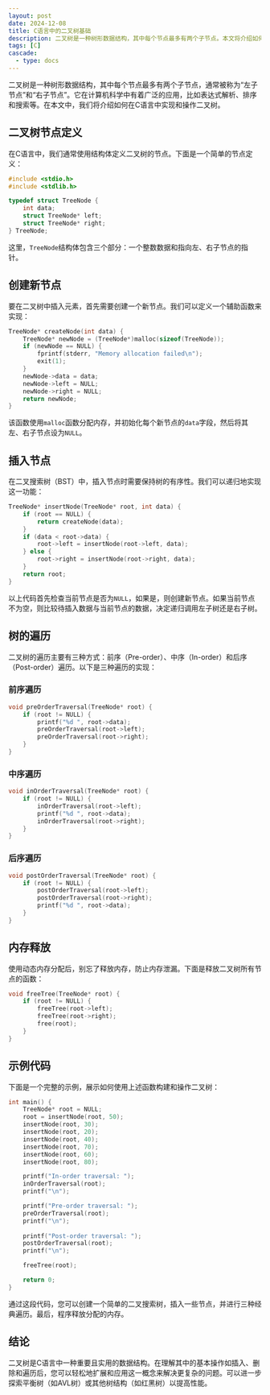 ```yaml
---
layout: post
date: 2024-12-08
title: C语言中的二叉树基础
description: 二叉树是一种树形数据结构，其中每个节点最多有两个子节点。本文将介绍如何在C语言中实现和操作二叉树。
tags: [C]
cascade:
  - type: docs
---
```


二叉树是一种树形数据结构，其中每个节点最多有两个子节点，通常被称为“左子节点”和“右子节点”。它在计算机科学中有着广泛的应用，比如表达式解析、排序和搜索等。在本文中，我们将介绍如何在C语言中实现和操作二叉树。

## 二叉树节点定义

在C语言中，我们通常使用结构体定义二叉树的节点。下面是一个简单的节点定义：

```c
#include <stdio.h>
#include <stdlib.h>

typedef struct TreeNode {
    int data;
    struct TreeNode* left;
    struct TreeNode* right;
} TreeNode;
```

这里，`TreeNode`结构体包含三个部分：一个整数数据和指向左、右子节点的指针。

## 创建新节点

要在二叉树中插入元素，首先需要创建一个新节点。我们可以定义一个辅助函数来实现：

```c
TreeNode* createNode(int data) {
    TreeNode* newNode = (TreeNode*)malloc(sizeof(TreeNode));
    if (newNode == NULL) {
        fprintf(stderr, "Memory allocation failed\n");
        exit(1);
    }
    newNode->data = data;
    newNode->left = NULL;
    newNode->right = NULL;
    return newNode;
}
```

该函数使用`malloc`函数分配内存，并初始化每个新节点的`data`字段，然后将其左、右子节点设为`NULL`。

## 插入节点

在二叉搜索树（BST）中，插入节点时需要保持树的有序性。我们可以递归地实现这一功能：

```c
TreeNode* insertNode(TreeNode* root, int data) {
    if (root == NULL) {
        return createNode(data);
    }
    if (data < root->data) {
        root->left = insertNode(root->left, data);
    } else {
        root->right = insertNode(root->right, data);
    }
    return root;
}
```

以上代码首先检查当前节点是否为`NULL`，如果是，则创建新节点。如果当前节点不为空，则比较待插入数据与当前节点的数据，决定递归调用左子树还是右子树。

## 树的遍历

二叉树的遍历主要有三种方式：前序（Pre-order）、中序（In-order）和后序（Post-order）遍历。以下是三种遍历的实现：

### 前序遍历

```c
void preOrderTraversal(TreeNode* root) {
    if (root != NULL) {
        printf("%d ", root->data);
        preOrderTraversal(root->left);
        preOrderTraversal(root->right);
    }
}
```

### 中序遍历

```c
void inOrderTraversal(TreeNode* root) {
    if (root != NULL) {
        inOrderTraversal(root->left);
        printf("%d ", root->data);
        inOrderTraversal(root->right);
    }
}
```

### 后序遍历

```c
void postOrderTraversal(TreeNode* root) {
    if (root != NULL) {
        postOrderTraversal(root->left);
        postOrderTraversal(root->right);
        printf("%d ", root->data);
    }
}
```

## 内存释放

使用动态内存分配后，别忘了释放内存，防止内存泄漏。下面是释放二叉树所有节点的函数：

```c
void freeTree(TreeNode* root) {
    if (root != NULL) {
        freeTree(root->left);
        freeTree(root->right);
        free(root);
    }
}
```

## 示例代码

下面是一个完整的示例，展示如何使用上述函数构建和操作二叉树：

```c
int main() {
    TreeNode* root = NULL;
    root = insertNode(root, 50);
    insertNode(root, 30);
    insertNode(root, 20);
    insertNode(root, 40);
    insertNode(root, 70);
    insertNode(root, 60);
    insertNode(root, 80);

    printf("In-order traversal: ");
    inOrderTraversal(root);
    printf("\n");

    printf("Pre-order traversal: ");
    preOrderTraversal(root);
    printf("\n");
    
    printf("Post-order traversal: ");
    postOrderTraversal(root);
    printf("\n");

    freeTree(root);

    return 0;
}
```

通过这段代码，您可以创建一个简单的二叉搜索树，插入一些节点，并进行三种经典遍历。最后，程序释放分配的内存。

## 结论

二叉树是C语言中一种重要且实用的数据结构。在理解其中的基本操作如插入、删除和遍历后，您可以轻松地扩展和应用这一概念来解决更复杂的问题。可以进一步探索平衡树（如AVL树）或其他树结构（如红黑树）以提高性能。
